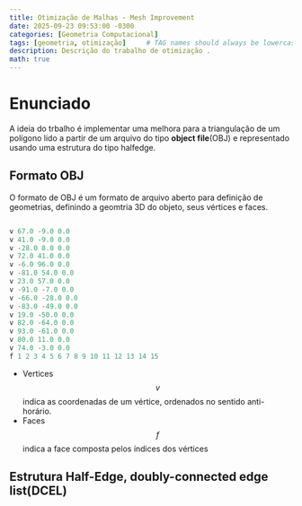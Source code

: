 ```yaml
---
title: Otimização de Malhas - Mesh Improvement
date: 2025-09-23 09:53:00 -0300
categories: [Geometria Computacional]
tags: [geometria, otimização]     # TAG names should always be lowercase
description: Descrição do trabalho de otimização .
math: true
---
```


# Enunciado 
A ideia do trbalho é implementar uma melhora para a triangulação de um polígono lido a partir de um arquivo do tipo __object file__(OBJ) e representado usando uma estrutura do tipo halfedge.

## Formato OBJ
O formato de OBJ é um formato de arquivo aberto para definição de geometrias, definindo a geomtria 3D do objeto, seus vértices e faces.

```c

v 67.0 -9.0 0.0
v 41.0 -9.0 0.0
v -28.0 8.0 0.0
v 72.0 41.0 0.0
v -6.0 96.0 0.0
v -81.0 54.0 0.0
v 23.0 57.0 0.0
v -91.0 -7.0 0.0
v -66.0 -28.0 0.0
v -83.0 -49.0 0.0
v 19.0 -50.0 0.0
v 82.0 -64.0 0.0
v 93.0 -61.0 0.0
v 80.0 11.0 0.0
v 74.0 -3.0 0.0
f 1 2 3 4 5 6 7 8 9 10 11 12 13 14 15

```

- Vertices $$v$$ indica as coordenadas de um vértice, ordenados no sentido anti-horário.
- Faces $$f$$ indica a face composta pelos índices dos vértices


## Estrutura Half-Edge, doubly-connected edge list(DCEL)